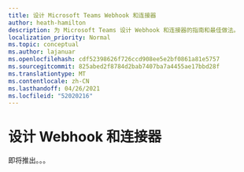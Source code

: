 ```yaml
---
title: 设计 Microsoft Teams Webhook 和连接器
author: heath-hamilton
description: 为 Microsoft Teams 设计 Webhook 和连接器的指南和最佳做法。
localization_priority: Normal
ms.topic: conceptual
ms.author: lajanuar
ms.openlocfilehash: cdf52398626f726ccd908ee5e2bf0861a81e5757
ms.sourcegitcommit: 825abed2f8784d2bab7407ba7a4455ae17bbd28f
ms.translationtype: MT
ms.contentlocale: zh-CN
ms.lasthandoff: 04/26/2021
ms.locfileid: "52020216"
---
```

# <a name="design-webhooks-and-connectors"></a>设计 Webhook 和连接器

即将推出。。。
